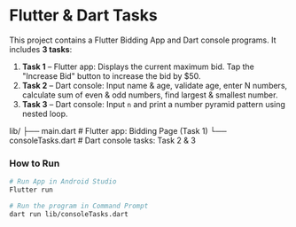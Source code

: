 # Flutter & Dart Tasks
This project contains a Flutter Bidding App and Dart console programs.
It includes **3 tasks**:  

1. **Task 1** – Flutter app: Displays the current maximum bid. Tap the "Increase Bid" button to increase the bid by $50.  
2. **Task 2** – Dart console: Input name & age, validate age, enter N numbers, calculate sum of even & odd numbers, find largest & smallest number.  
3. **Task 3** – Dart console: Input `n` and print a number pyramid pattern using nested loop.  

lib/
├── main.dart # Flutter app: Bidding Page (Task 1)
└── consoleTasks.dart # Dart console tasks: Task 2 & 3

### How to Run

```bash
# Run App in Android Studio
Flutter run

# Run the program in Command Prompt
dart run lib/consoleTasks.dart
```
